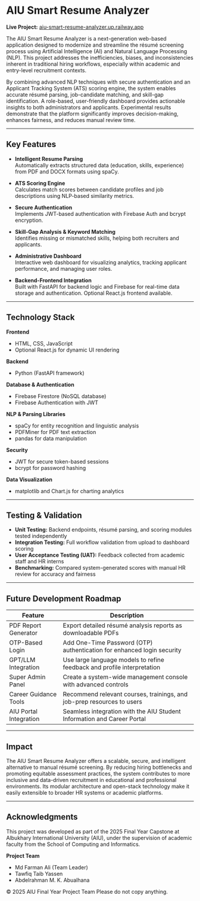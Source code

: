 # AIU Smart Resume Analyzer

**Live Project:** [aiu-smart-resume-analyzer.up.railway.app](https://aiu-smart-resume-analyzer.up.railway.app/)

The AIU Smart Resume Analyzer is a next-generation web-based application designed to modernize and streamline the résumé screening process using Artificial Intelligence (AI) and Natural Language Processing (NLP). This project addresses the inefficiencies, biases, and inconsistencies inherent in traditional hiring workflows, especially within academic and entry-level recruitment contexts.

By combining advanced NLP techniques with secure authentication and an Applicant Tracking System (ATS) scoring engine, the system enables accurate résumé parsing, job-candidate matching, and skill-gap identification. A role-based, user-friendly dashboard provides actionable insights to both administrators and applicants. Experimental results demonstrate that the platform significantly improves decision-making, enhances fairness, and reduces manual review time.

---

## Key Features

- **Intelligent Resume Parsing**  
  Automatically extracts structured data (education, skills, experience) from PDF and DOCX formats using spaCy.

- **ATS Scoring Engine**  
  Calculates match scores between candidate profiles and job descriptions using NLP-based similarity metrics.

- **Secure Authentication**  
  Implements JWT-based authentication with Firebase Auth and bcrypt encryption.

- **Skill-Gap Analysis & Keyword Matching**  
  Identifies missing or mismatched skills, helping both recruiters and applicants.

- **Administrative Dashboard**  
  Interactive web dashboard for visualizing analytics, tracking applicant performance, and managing user roles.

- **Backend-Frontend Integration**  
  Built with FastAPI for backend logic and Firebase for real-time data storage and authentication. Optional React.js frontend available.

---

## Technology Stack

**Frontend**  
- HTML, CSS, JavaScript  
- Optional React.js for dynamic UI rendering

**Backend**  
- Python (FastAPI framework)

**Database & Authentication**  
- Firebase Firestore (NoSQL database)  
- Firebase Authentication with JWT

**NLP & Parsing Libraries**  
- spaCy for entity recognition and linguistic analysis  
- PDFMiner for PDF text extraction  
- pandas for data manipulation

**Security**  
- JWT for secure token-based sessions  
- bcrypt for password hashing

**Data Visualization**  
- matplotlib and Chart.js for charting analytics

---

## Testing & Validation

- **Unit Testing:** Backend endpoints, résumé parsing, and scoring modules tested independently  
- **Integration Testing:** Full workflow validation from upload to dashboard scoring  
- **User Acceptance Testing (UAT):** Feedback collected from academic staff and HR interns  
- **Benchmarking:** Compared system-generated scores with manual HR review for accuracy and fairness

---

## Future Development Roadmap

| Feature                    | Description                                                                 |
|----------------------------|-----------------------------------------------------------------------------|
| PDF Report Generator       | Export detailed résumé analysis reports as downloadable PDFs                |
| OTP-Based Login            | Add One-Time Password (OTP) authentication for enhanced login security      |
| GPT/LLM Integration        | Use large language models to refine feedback and profile interpretation     |
| Super Admin Panel          | Create a system-wide management console with advanced controls              |
| Career Guidance Tools      | Recommend relevant courses, trainings, and job-prep resources to users      |
| AIU Portal Integration     | Seamless integration with the AIU Student Information and Career Portal     |

---

## Impact

The AIU Smart Resume Analyzer offers a scalable, secure, and intelligent alternative to manual résumé screening. By reducing hiring bottlenecks and promoting equitable assessment practices, the system contributes to more inclusive and data-driven recruitment in educational and professional environments. Its modular architecture and open-stack technology make it easily extensible to broader HR systems or academic platforms.

---

## Acknowledgments

This project was developed as part of the 2025 Final Year Capstone at Albukhary International University (AIU), under the supervision of academic faculty from the School of Computing and Informatics.

**Project Team**  
- Md Farman Ali (Team Leader) 
- Tawfiq Taib Yassen  
- Abdelrahman M. K. Abualhana  

© 2025 AIU Final Year Project Team
  Please do not copy anything.
